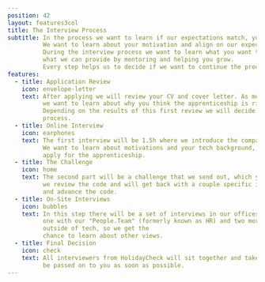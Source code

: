 ```yaml
---
position: 42
layout: features3col
title: The Interview Process
subtitle: In the process we want to learn if our expectations match, yours and ours.
          We want to learn about your motivation and align on our expectations for the apprenticeship.
          During the interview process we want to learn what you want to get out of the apprenticeship
          what we can provide by mentoring and helping you grow.
          Every step helps us to decide if we want to continue the process.
features:
  - title: Application Review
    icon: envelope-letter
    text: After applying we will review your CV and cover letter. As mentioned above a cover letter is required, 
          we want to learn about why you think the apprenticeship is right for you.
          Depending on the results of this first review we will decide if we want to proceed with the application 
          process.
  - title: Online Interview
    icon: earphones
    text: The first interview will be 1.5h where we introduce the company and want to get to know each other.
          We want to learn about motivations and your tech background, your ambitions and passion that led you to 
          apply for the apprenticeship.
  - title: The Challenge
    icon: home
    text: The second part will be a challenge that we send out, which you solve on your own and 
          we review the code and will get back with a couple specific inputs, so you can improve
          and advance the code.
  - title: On-Site Interviews
    icon: bubbles
    text: In this step there will be a set of interviews in our offices. It will be one pair-programming,
          one with our "People.Team" (formerly known as HR) and two more that will be with people 
          outside of tech, so we get the
          chance to learn about other views.
  - title: Final Decision
    icon: check
    text: All interviewers from HolidayCheck will sit together and take the final decision, which will
          be passed on to you as soon as possible.
---
```


